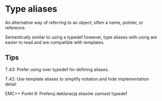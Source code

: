 # Type aliases 
An alternative way of referring to an object; often a name, pointer, or reference. 

Semantically similar to using a typedef however, type aliases with using are easier to read and are compatible with templates.

## Tips 
T.43: Prefer using over typedef for defining aliases. 

T.42: Use template aliases to simplify notation and hide implementation detail

EMC++ Punkt 9: Preferuj deklarację aliasów zamiast typedef